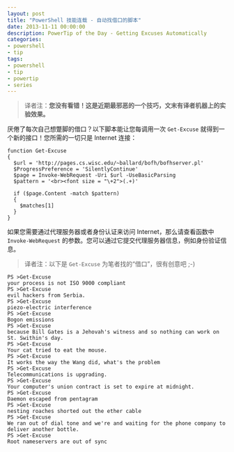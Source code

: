 ```yaml
---
layout: post
title: "PowerShell 技能连载 - 自动找借口的脚本"
date: 2013-11-11 00:00:00
description: PowerTip of the Day - Getting Excuses Automatically
categories:
- powershell
- tip
tags:
- powershell
- tip
- powertip
- series
---
```

> 译者注：**您没有看错！这是近期最邪恶的一个技巧，文末有译者机器上的实验效果。**

厌倦了每次自己想蹩脚的借口？以下脚本能让您每调用一次 `Get-Excuse` 就得到一个新的接口！您所需的一切只是 Internet 连接：

	function Get-Excuse
	{
	  $url = 'http://pages.cs.wisc.edu/~ballard/bofh/bofhserver.pl'
	  $ProgressPreference = 'SilentlyContinue'
	  $page = Invoke-WebRequest -Uri $url -UseBasicParsing
	  $pattern = '<br><font size = "\+2">(.+)'

	  if ($page.Content -match $pattern)
	  {
	    $matches[1]
	  }
	}

如果您需要通过代理服务器或者身份认证来访问 Internet，那么请查看函数中 `Invoke-WebRequest` 的参数。您可以通过它提交代理服务器信息，例如身份验证信息。

> 译者注：以下是 `Get-Excuse` 为笔者找的“借口”，很有创意吧 ;-)

	PS >Get-Excuse
	your process is not ISO 9000 compliant
	PS >Get-Excuse
	evil hackers from Serbia.
	PS >Get-Excuse
	piezo-electric interference
	PS >Get-Excuse
	Bogon emissions
	PS >Get-Excuse
	because Bill Gates is a Jehovah's witness and so nothing can work on St. Swithin's day.
	PS >Get-Excuse
	Your cat tried to eat the mouse.
	PS >Get-Excuse
	It works the way the Wang did, what's the problem
	PS >Get-Excuse
	Telecommunications is upgrading.
	PS >Get-Excuse
	Your computer's union contract is set to expire at midnight.
	PS >Get-Excuse
	Daemon escaped from pentagram
	PS >Get-Excuse
	nesting roaches shorted out the ether cable
	PS >Get-Excuse
	We ran out of dial tone and we're and waiting for the phone company to deliver another bottle.
	PS >Get-Excuse
	Root nameservers are out of sync

<!--本文国际来源：[Getting Excuses Automatically](http://community.idera.com/powershell/powertips/b/tips/posts/getting-excuses-automatically)-->
